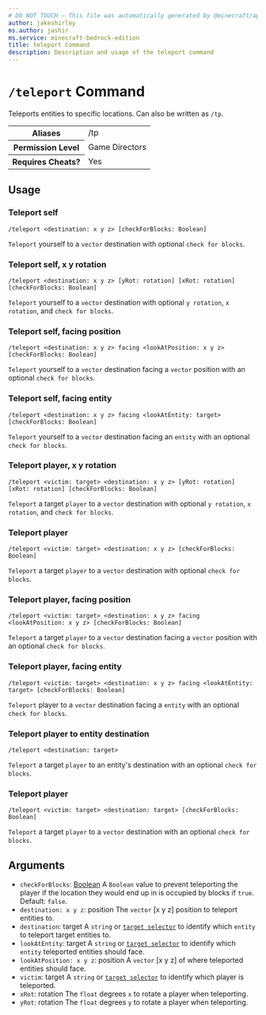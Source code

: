 ```yaml
---
# DO NOT TOUCH — This file was automatically generated by @minecraft/api-docs-generator, to report problems file an issue at https://github.com/Mojang/minecraft-scripting-libraries
author: jakeshirley
ms.author: jashir
ms.service: minecraft-bedrock-edition
title: teleport Command
description: Description and usage of the teleport command
---
```

# `/teleport` Command
Teleports entities  to specific locations. Can also be written as `/tp`.

<table>
  <tr>
    <th>Aliases</th>
    <td>/tp</td>
  </tr>
  <tr>
    <th>Permission Level</th>
    <td>Game Directors</td>
  </tr>
  <tr>
    <th>Requires Cheats?</th>
    <td>Yes</td>
  </tr>
</table>

## Usage
### Teleport self
`/teleport <destination: x y z> [checkForBlocks: Boolean]`

`Teleport` yourself to a `vector` destination with optional `check for blocks`.

### Teleport self, x y rotation
`/teleport <destination: x y z> [yRot: rotation] [xRot: rotation] [checkForBlocks: Boolean]`

`Teleport` yourself to a `vector` destination with optional `y rotation`, `x rotation`, and `check for blocks`.

### Teleport self, facing position
`/teleport <destination: x y z> facing <lookAtPosition: x y z> [checkForBlocks: Boolean]`

`Teleport` yourself to a `vector` destination facing a `vector` position with an optional `check for blocks`.

### Teleport self, facing entity
`/teleport <destination: x y z> facing <lookAtEntity: target> [checkForBlocks: Boolean]`

`Teleport` yourself  to a `vector` destination facing an `entity` with an optional `check for blocks`.

### Teleport player, x y rotation
`/teleport <victim: target> <destination: x y z> [yRot: rotation] [xRot: rotation] [checkForBlocks: Boolean]`

`Teleport` a target `player`  to a `vector` destination with optional `y rotation`, `x rotation`, and `check for blocks`.

### Teleport player
`/teleport <victim: target> <destination: x y z> [checkForBlocks: Boolean]`

`Teleport` a target `player` to a `vector` destination with optional `check for blocks`.

### Teleport player, facing position
`/teleport <victim: target> <destination: x y z> facing <lookAtPosition: x y z> [checkForBlocks: Boolean]`

`Teleport` a target `player` to a `vector` destination facing a `vector` position with an optional `check for blocks`.

### Teleport player, facing entity
`/teleport <victim: target> <destination: x y z> facing <lookAtEntity: target> [checkForBlocks: Boolean]`

`Teleport` player to a `vector` destination facing a `entity` with an optional `check for blocks`.

### Teleport player to entity destination
`/teleport <destination: target>`

`Teleport` a target `player` to an entity's destination with an optional `check for blocks`.

### Teleport player
`/teleport <victim: target> <destination: target> [checkForBlocks: Boolean]`

`Teleport` a target `player` to a `vector` destination with an optional `check for blocks`.

## Arguments
- `checkForBlocks`: [Boolean](../enums/Boolean.md)
A `Boolean` value to prevent teleporting the player if the location they would end up in is occupied by blocks if `true`.
Default: `false`.
- `destination: x y z`: position
The `vector` [x y z] position to teleport entities to.
- `destination`: target
 A `string` or [`target selector`](https://learn.microsoft.com/minecraft/creator/documents/commandsintroduction#target-selectors) to identify which `entity` to teleport target entities to.
- `lookAtEntity`: target
 A `string` or [`target selector`](https://learn.microsoft.com/minecraft/creator/documents/commandsintroduction#target-selectors) to identify which `entity` teleported entities should face.
- `lookAtPosition: x y z`: position
A `vector` [x y z] of where teleported entities should face.
- `victim`: target
A `string` or [`target selector`](https://learn.microsoft.com/minecraft/creator/documents/commandsintroduction#target-selectors) to identify which player is teleported.
- `xRot`: rotation
The `float` degrees `x` to rotate a player when teleporting.
- `yRot`: rotation
The `float` degrees `y` to rotate a player when teleporting.

